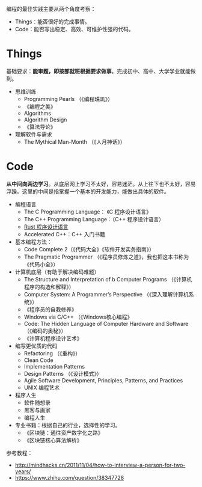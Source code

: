 


编程的最佳实践主要从两个角度考察：
- Things：能否很好的完成事情。
- Code：能否写出稳定、高效、可维护性强的代码。

# Things

基础要求：**能审题，即按部就班根据要求做事**。完成初中、高中、大学学业就能做到。

- 思维训练
  - Programming Pearls （《编程珠玑》）
  - 《编程之美》
  - Algorithms
  - Algorithm Design
  - 《算法导论》
- 理解软件与需求
  - The Mythical Man-Month （《人月神话》）

# Code

**从中间向两边学习**。从底层网上学习不太好，容易迷茫。从上往下也不太好，容易浮躁。这里的中间是指掌握一个基本的开发能力，能做出具体的软件。

- 编程语言
  - The C Programming Language： 《C 程序设计语言》
  - The C++ Programming Language：（C++ 程序设计语言）
  - [Rust 程序设计语言](../doc/3.md)
  - Accelerated C++：C++ 入门书籍
- 基本编程方法：
  - Code Complete 2（《代码大全》《软件开发实务指南》）
  - The Pragmatic Programmer （《程序员修炼之道》，我也把这本书称为《代码小全》）
- 计算机底层（有助于解决编码难题）
  - The Structure and Interpretation of b Computer Programs （《计算机程序的构造和解释》）
  - Computer System: A Programmer’s Perspective （《深入理解计算机系统》）
  - 《程序员的自我修养》
  - Windows via C/C++ （《Windows核心编程》
  - Code: The Hidden Language of Computer Hardware and Software （《编码的奥秘》）
  - 《计算机程序设计艺术》
- 编写更优质的代码
  - Refactoring （《重构》）
  - Clean Code
  - Implementation Patterns
  - Design Patterns （《设计模式》）
  - Agile Software Development, Principles, Patterns, and Practices
  - UNIX 编程艺术
- 程序人生
  - 软件随想录
  - 黑客与画家
  - 编程人生
- 专业书籍：根据自己的行业，选择性的学习。
  - 《区块链：通往资产数字化之路》
  - 《区块链核心算法解析》


参考教程：
- http://mindhacks.cn/2011/11/04/how-to-interview-a-person-for-two-years/
- https://www.zhihu.com/question/38347728